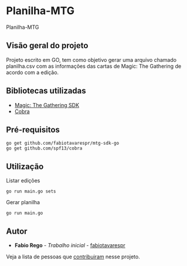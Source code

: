 # Planilha-MTG

Planilha-MTG

## Visão geral do projeto

Projeto escrito em GO, tem como objetivo gerar uma arquivo chamado planilha.csv com as informações das cartas de Magic: The Gathering de acordo com a edição.

## Bibliotecas utilizadas

* [Magic: The Gathering SDK](https://github.com/fabiotavarespr/mtg-sdk-go)
* [Cobra](https://github.com/spf13/cobra)

## Pré-requisitos

``` 
go get github.com/fabiotavarespr/mtg-sdk-go
go get github.com/spf13/cobra
```

## Utilização

Listar edições
``` 
go run main.go sets
```

Gerar planilha
``` 
go run main.go
```

## Autor

* **Fabio Rego** - *Trabalho inicial* - [fabiotavarespr](https://github.com/fabiotavarespr)

Veja a lista de pessoas que [contribuiram](https://github.com/fabiotavarespr/Planilha-MTG/contributors) nesse projeto.